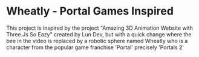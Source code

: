 # Wheatly - Portal Games Inspired

This project is inspired by the project "Amazing 3D Animation Website with Three.Js So Eazy" created by Lun Dev, but with a quick change where the bee in the video is replaced by a robotic sphere named Wheatly who is a character from the popular game franchise 'Portal' precisely 'Portals 2'
